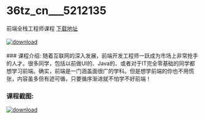 # 36tz_cn___5212135
前端全栈工程师课程
[下载地址](http://www.36tz.cn/article/5212135 "下载地址")
<br/></br>[![download](http://36tz.cn/muke_img/2020_04_2-54-300x222.png "下载地址")](http://www.36tz.cn/article/5212135 "下载地址")
<br/></br>### 课程介绍:
随着互联网的深入发展，前端开发工程师一跃成为市场上非常抢手的人才。很多同学，包括以前做UI的、Java的、或者对于IT完全零基础的同学都想学习前端。确实，前端是一门涵盖面很广的学科。但是想学前端的你也不用慌张，内容虽多但有迹可循，只要循序渐进就不怕学不好前端！

 
### 课程截图:
[![download](http://36tz.cn/muke_img/2020_04_1-82.png "下载地址")](http://www.36tz.cn/article/5212135 "下载地址")
